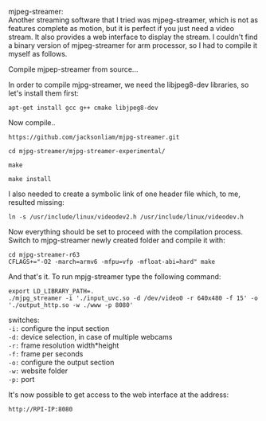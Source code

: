 mjpeg-streamer:  
Another streaming software that I tried was mjpeg-streamer, which is not as features complete as motion, but it is perfect if you just need a video stream. It also provides a web interface to display the stream. I couldn't find a binary version of mjpeg-streamer for arm processor, so I had to compile it myself as follows.  

Compile mjpep-streamer from source...

In order to compile mjpg-streamer, we need the libjpeg8-dev libraries, so let's install them first:

`apt-get install gcc g++ cmake libjpeg8-dev`   

Now compile..

`https://github.com/jacksonliam/mjpg-streamer.git`

`cd mjpg-streamer/mjpg-streamer-experimental/`

`make`

`make install`

I also needed to create a symbolic link of one header file which, to me, resulted missing:  

`ln -s /usr/include/linux/videodev2.h /usr/include/linux/videodev.h`  

Now everything should be set to proceed with the compilation process. Switch to mjpg-streamer newly created folder and compile it with:  

`cd mjpg-streamer-r63`  
`CFLAGS+="-O2 -march=armv6 -mfpu=vfp -mfloat-abi=hard" make`  

And that's it. To run mpjg-streamer type the following command:

`export LD_LIBRARY_PATH=.`  
`./mjpg_streamer -i './input_uvc.so -d /dev/video0 -r 640x480 -f 15' -o './output_http.so -w ./www -p 8080'`  

switches:  
`-i:` configure the input section  
`-d:` device selection, in case of multiple webcams  
`-r:` frame resolution width*height  
`-f:` frame per seconds  
`-o:` configure the output section  
`-w:` website folder  
`-p:` port  

It's now possible to get access to the web interface at the address:

`http://RPI-IP:8080`  

